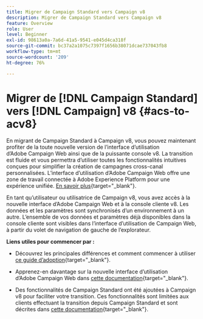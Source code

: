 ```yaml
---
title: Migrer de Campaign Standard vers Campaign v8
description: Migrer de Campaign Standard vers Campaign v8
feature: Overview
role: User
level: Beginner
exl-id: 98613a0a-7a6d-41a5-9541-e045d4ca318f
source-git-commit: bc37a2a1075c7397f1656b38071dcae737043fb8
workflow-type: tm+mt
source-wordcount: '209'
ht-degree: 76%

---
```


# Migrer de [!DNL Campaign Standard] vers [!DNL Campaign] v8 {#acs-to-acv8}

En migrant de Campaign Standard à Campaign v8, vous pouvez maintenant profiter de la toute nouvelle version de l’interface d’utilisation d’Adobe Campaign Web ainsi que de la puissante console v8. La transition est fluide et vous permettra d’utiliser toutes les fonctionnalités intuitives conçues pour simplifier la création de campagnes cross-canal personnalisées. L’interface d’utilisation d’Adobe Campaign Web offre une zone de travail connectée à Adobe Experience Platform pour une expérience unifiée. [En savoir plus](https://experienceleague.adobe.com/fr/docs/campaign-web/v8/start/acs-migration){target="_blank"}.

En tant qu’utilisateur ou utilisatrice de Campaign v8, vous avez accès à la nouvelle interface d’Adobe Campaign Web et à la console cliente v8. Les données et les paramètres sont synchronisés d’un environnement à un autre. L’ensemble de vos données et paramètres déjà disponibles dans la console cliente sont visibles dans l’interface d’utilisation de Campaign Web, à partir du volet de navigation de gauche de l’explorateur.

**Liens utiles pour commencer par :**

* Découvrez les principales différences et comment commencer à utiliser [ce guide d’adoption](https://experienceleague.adobe.com/en/docs/campaign-web/acs-to-ac/home){target="_blank"}.

* Apprenez-en davantage sur la nouvelle interface d’utilisation d’Adobe Campaign Web dans [cette documentation](https://experienceleague.adobe.com/docs/campaign-web/v8/campaign-web-home.html?lang=fr){target="_blank"}.

* Des fonctionnalités de Campaign Standard ont été ajoutées à Campaign v8 pour faciliter votre transition. Ces fonctionnalités sont limitées aux clients effectuant la transition depuis Campaign Standard et sont décrites dans [cette documentation](https://experienceleague.adobe.com/en/docs/experience-cloud/campaign/campaign-standard-migration-home){target="_blank"}.

